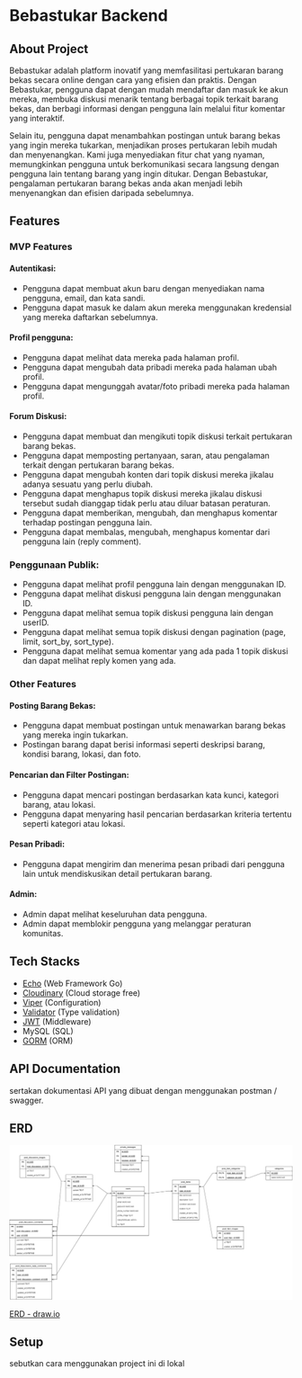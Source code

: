 # Bebastukar Backend

## About Project

Bebastukar adalah platform inovatif yang memfasilitasi pertukaran barang bekas secara online dengan cara yang efisien dan praktis. Dengan Bebastukar, pengguna dapat dengan mudah mendaftar dan masuk ke akun mereka, membuka diskusi menarik tentang berbagai topik terkait barang bekas, dan berbagi informasi dengan pengguna lain melalui fitur komentar yang interaktif.

Selain itu, pengguna dapat menambahkan postingan untuk barang bekas yang ingin mereka tukarkan, menjadikan proses pertukaran lebih mudah dan menyenangkan. Kami juga menyediakan fitur chat yang nyaman, memungkinkan pengguna untuk berkomunikasi secara langsung dengan pengguna lain tentang barang yang ingin ditukar. Dengan Bebastukar, pengalaman pertukaran barang bekas anda akan menjadi lebih menyenangkan dan efisien daripada sebelumnya.

## Features

### MVP Features

#### Autentikasi:

- Pengguna dapat membuat akun baru dengan menyediakan nama pengguna, email, dan kata sandi.
- Pengguna dapat masuk ke dalam akun mereka menggunakan kredensial yang mereka daftarkan sebelumnya.

#### Profil pengguna:

- Pengguna dapat melihat data mereka pada halaman profil.
- Pengguna dapat mengubah data pribadi mereka pada halaman ubah profil.
- Pengguna dapat mengunggah avatar/foto pribadi mereka pada halaman profil.

#### Forum Diskusi:

- Pengguna dapat membuat dan mengikuti topik diskusi terkait pertukaran barang bekas.
- Pengguna dapat memposting pertanyaan, saran, atau pengalaman terkait dengan pertukaran barang bekas.
- Pengguna dapat mengubah konten dari topik diskusi mereka jikalau adanya sesuatu yang perlu diubah.
- Pengguna dapat menghapus topik diskusi mereka jikalau diskusi tersebut sudah dianggap tidak perlu atau diluar batasan peraturan.
- Pengguna dapat memberikan, mengubah, dan menghapus komentar terhadap postingan pengguna lain.
- Pengguna dapat membalas, mengubah, menghapus komentar dari pengguna lain (reply comment).

### Penggunaan Publik:

- Pengguna dapat melihat profil pengguna lain dengan menggunakan ID.
- Pengguna dapat melihat diskusi pengguna lain dengan menggunakan ID.
- Pengguna dapat melihat semua topik diskusi pengguna lain dengan userID.
- Pengguna dapat melihat semua topik diskusi dengan pagination (page, limit, sort_by, sort_type).
- Pengguna dapat melihat semua komentar yang ada pada 1 topik diskusi dan dapat melihat reply komen yang ada.

### Other Features

#### Posting Barang Bekas:

- Pengguna dapat membuat postingan untuk menawarkan barang bekas yang mereka ingin tukarkan.
- Postingan barang dapat berisi informasi seperti deskripsi barang, kondisi barang, lokasi, dan foto.

#### Pencarian dan Filter Postingan:

- Pengguna dapat mencari postingan berdasarkan kata kunci, kategori barang, atau lokasi.
- Pengguna dapat menyaring hasil pencarian berdasarkan kriteria tertentu seperti kategori atau lokasi.

#### Pesan Pribadi:

- Pengguna dapat mengirim dan menerima pesan pribadi dari pengguna lain untuk mendiskusikan detail pertukaran barang.

#### Admin:

- Admin dapat melihat keseluruhan data pengguna.
- Admin dapat memblokir pengguna yang melanggar peraturan komunitas.

## Tech Stacks

- [Echo](https://github.com/labstack/echo) (Web Framework Go)
- [Cloudinary](https://github.com/cloudinary/cloudinary-go/) (Cloud storage free)
- [Viper](https://github.com/spf13/viper) (Configuration)
- [Validator](https://github.com/go-playground/validator) (Type validation)
- [JWT](https://github.com/golang-jwt/jwt) (Middleware)
- MySQL (SQL)
- [GORM](https://gorm.io/docs/) (ORM)

## API Documentation

sertakan dokumentasi API yang dibuat dengan menggunakan postman / swagger.

## ERD

![ERD - Picture](<docs/(ERD)%20Mini%20Project%20-%20BebasTukar.drawio.png>)

[ERD - draw.io](https://drive.google.com/file/d/1njk9cH9IgRjSxqUGDRB2-1rVvhaYRWvo/view?usp=sharing)

## Setup

sebutkan cara menggunakan project ini di lokal
